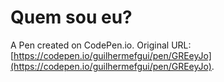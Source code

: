 # Quem sou eu?

A Pen created on CodePen.io. Original URL: [https://codepen.io/guilhermefgui/pen/GREeyJo](https://codepen.io/guilhermefgui/pen/GREeyJo).


